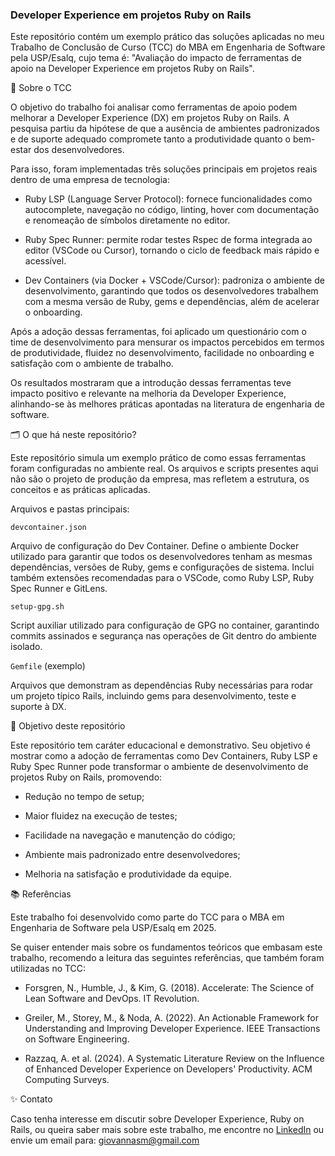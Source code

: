 ### Developer Experience em projetos Ruby on Rails

Este repositório contém um exemplo prático das soluções aplicadas no meu Trabalho de Conclusão de Curso (TCC) do MBA em Engenharia de Software pela USP/Esalq, cujo tema é: "Avaliação do impacto de ferramentas de apoio na Developer Experience em projetos Ruby on Rails".

📝 Sobre o TCC

O objetivo do trabalho foi analisar como ferramentas de apoio podem melhorar a Developer Experience (DX) em projetos Ruby on Rails. A pesquisa partiu da hipótese de que a ausência de ambientes padronizados e de suporte adequado compromete tanto a produtividade quanto o bem-estar dos desenvolvedores.

Para isso, foram implementadas três soluções principais em projetos reais dentro de uma empresa de tecnologia:

- Ruby LSP (Language Server Protocol): fornece funcionalidades como autocomplete, navegação no código, linting, hover com documentação e renomeação de símbolos diretamente no editor.

- Ruby Spec Runner: permite rodar testes Rspec de forma integrada ao editor (VSCode ou Cursor), tornando o ciclo de feedback mais rápido e acessível.

- Dev Containers (via Docker + VSCode/Cursor): padroniza o ambiente de desenvolvimento, garantindo que todos os desenvolvedores trabalhem com a mesma versão de Ruby, gems e dependências, além de acelerar o onboarding.

Após a adoção dessas ferramentas, foi aplicado um questionário com o time de desenvolvimento para mensurar os impactos percebidos em termos de produtividade, fluidez no desenvolvimento, facilidade no onboarding e satisfação com o ambiente de trabalho.

Os resultados mostraram que a introdução dessas ferramentas teve impacto positivo e relevante na melhoria da Developer Experience, alinhando-se às melhores práticas apontadas na literatura de engenharia de software.

🗂️ O que há neste repositório?

Este repositório simula um exemplo prático de como essas ferramentas foram configuradas no ambiente real. Os arquivos e scripts presentes aqui não são o projeto de produção da empresa, mas refletem a estrutura, os conceitos e as práticas aplicadas.

Arquivos e pastas principais:

`devcontainer.json`

Arquivo de configuração do Dev Container. Define o ambiente Docker utilizado para garantir que todos os desenvolvedores tenham as mesmas dependências, versões de Ruby, gems e configurações de sistema. Inclui também extensões recomendadas para o VSCode, como Ruby LSP, Ruby Spec Runner e GitLens.

`setup-gpg.sh`

Script auxiliar utilizado para configuração de GPG no container, garantindo commits assinados e segurança nas operações de Git dentro do ambiente isolado.

`Gemfile` (exemplo)

Arquivos que demonstram as dependências Ruby necessárias para rodar um projeto típico Rails, incluindo gems para desenvolvimento, teste e suporte à DX.

🚀 Objetivo deste repositório

Este repositório tem caráter educacional e demonstrativo. Seu objetivo é mostrar como a adoção de ferramentas como Dev Containers, Ruby LSP e Ruby Spec Runner pode transformar o ambiente de desenvolvimento de projetos Ruby on Rails, promovendo:

- Redução no tempo de setup;

- Maior fluidez na execução de testes;

- Facilidade na navegação e manutenção do código;

- Ambiente mais padronizado entre desenvolvedores;

- Melhoria na satisfação e produtividade da equipe.

📚 Referências

Este trabalho foi desenvolvido como parte do TCC para o MBA em Engenharia de Software pela USP/Esalq em 2025.

Se quiser entender mais sobre os fundamentos teóricos que embasam este trabalho, recomendo a leitura das seguintes referências, que também foram utilizadas no TCC:

- Forsgren, N., Humble, J., & Kim, G. (2018). Accelerate: The Science of Lean Software and DevOps. IT Revolution.

- Greiler, M., Storey, M., & Noda, A. (2022). An Actionable Framework for Understanding and Improving Developer Experience. IEEE Transactions on Software Engineering.

- Razzaq, A. et al. (2024). A Systematic Literature Review on the Influence of Enhanced Developer Experience on Developers' Productivity. ACM Computing Surveys.

✨ Contato

Caso tenha interesse em discutir sobre Developer Experience, Ruby on Rails, ou queira saber mais sobre este trabalho, me encontre no [LinkedIn](https://www.linkedin.com/in/giovannasm/) ou envie um email para: giovannasm@gmail.com

